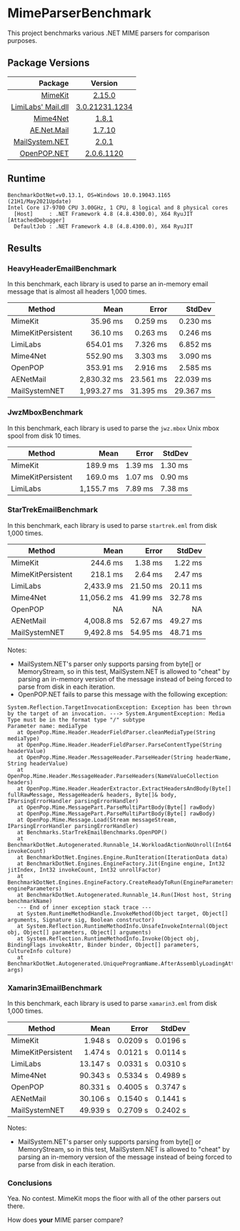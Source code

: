 # MimeParserBenchmark

This project benchmarks various .NET MIME parsers for comparison purposes.

## Package Versions

| Package                                                                | Version                                                                             |
|-----------------------------------------------------------------------:|:-----------------------------------------------------------------------------------:|
| <a href="https://github.com/jstedfast/MimeKit">MimeKit</a>             | <a href="https://www.nuget.org/packages/MimeKit/2.15.0">2.15.0</a>                  |
| <a href="https://www.limilabs.com/mail">LimiLabs' Mail.dll</a>         | <a href="https://www.nuget.org/packages/Mail.dll/3.0.21231.1234">3.0.21231.1234</a> |
| <a href="http://www.mime4.net/">Mime4Net</a>                           | <a href="https://www.nuget.org/packages/NI.Email.Mime/1.8.1">1.8.1</a>              |
| <a href="https://github.com/andyedinborough/aenetmail">AE.Net.Mail</a> | <a href="https://www.nuget.org/packages/AE.Net.Mail/1.7.10">1.7.10</a>              |
| <a href="https://github.com/pmengal/MailSystem.NET">MailSystem.NET</a> | <a href="https://www.nuget.org/packages/MailSystem.NET/2.0.1">2.0.1</a>             |
| <a href="https://github.com/foens/hpop">OpenPOP.NET</a>                | <a href="https://www.nuget.org/packages/OpenPop.NET/2.0.6.1120">2.0.6.1120</a>      |

## Runtime

```
BenchmarkDotNet=v0.13.1, OS=Windows 10.0.19043.1165 (21H1/May2021Update)
Intel Core i7-9700 CPU 3.00GHz, 1 CPU, 8 logical and 8 physical cores
  [Host]     : .NET Framework 4.8 (4.8.4300.0), X64 RyuJIT  [AttachedDebugger]
  DefaultJob : .NET Framework 4.8 (4.8.4300.0), X64 RyuJIT
```

## Results

### HeavyHeaderEmailBenchmark

In this benchmark, each library is used to parse an in-memory email message that is almost all headers 1,000 times.

|            Method |        Mean |     Error |    StdDev |
|------------------ |------------:|----------:|----------:|
|           MimeKit |    35.96 ms |  0.259 ms |  0.230 ms |
| MimeKitPersistent |    36.10 ms |  0.263 ms |  0.246 ms |
|          LimiLabs |   654.01 ms |  7.326 ms |  6.852 ms |
|          Mime4Net |   552.90 ms |  3.303 ms |  3.090 ms |
|           OpenPOP |   353.91 ms |  2.916 ms |  2.585 ms |
|         AENetMail | 2,830.32 ms | 23.561 ms | 22.039 ms |
|     MailSystemNET | 1,993.27 ms | 31.395 ms | 29.367 ms |

### JwzMboxBenchmark

In this benchmark, each library is used to parse the `jwz.mbox` Unix mbox spool from disk 10 times.

|            Method |       Mean |   Error |  StdDev |
|------------------ |-----------:|--------:|--------:|
|           MimeKit |   189.9 ms | 1.39 ms | 1.30 ms |
| MimeKitPersistent |   169.0 ms | 1.07 ms | 0.90 ms |
|          LimiLabs | 1,155.7 ms | 7.89 ms | 7.38 ms |

### StarTrekEmailBenchmark

In this benchmark, each library is used to parse `startrek.eml` from disk 1,000 times.

|            Method |        Mean |    Error |   StdDev |
|------------------ |------------:|---------:|---------:|
|           MimeKit |    244.6 ms |  1.38 ms |  1.22 ms |
| MimeKitPersistent |    218.1 ms |  2.64 ms |  2.47 ms |
|          LimiLabs |  2,433.9 ms | 21.50 ms | 20.11 ms |
|          Mime4Net | 11,056.2 ms | 41.99 ms | 32.78 ms |
|           OpenPOP |          NA |       NA |       NA |
|         AENetMail |  4,008.8 ms | 52.67 ms | 49.27 ms |
|     MailSystemNET |  9,492.8 ms | 54.95 ms | 48.71 ms |

Notes:
* MailSystem.NET's parser only supports parsing from byte[] or MemoryStream, so in this test,
  MailSystem.NET is allowed to "cheat" by parsing an in-memory version of the message instead
  of being forced to parse from disk in each iteration.
* OpenPOP.NET fails to parse this message with the following exception:

```
System.Reflection.TargetInvocationException: Exception has been thrown by the target of an invocation. ---> System.ArgumentException: Media Type must be in the format type "/" subtype
Parameter name: mediaType
   at OpenPop.Mime.Header.HeaderFieldParser.cleanMediaType(String mediaType)
   at OpenPop.Mime.Header.HeaderFieldParser.ParseContentType(String headerValue)
   at OpenPop.Mime.Header.MessageHeader.ParseHeader(String headerName, String headerValue)
   at OpenPop.Mime.Header.MessageHeader.ParseHeaders(NameValueCollection headers)
   at OpenPop.Mime.Header.HeaderExtractor.ExtractHeadersAndBody(Byte[] fullRawMessage, MessageHeader& headers, Byte[]& body, IParsingErrorHandler parsingErrorHandler)
   at OpenPop.Mime.MessagePart.ParseMultiPartBody(Byte[] rawBody)
   at OpenPop.Mime.MessagePart.ParseMultiPartBody(Byte[] rawBody)
   at OpenPop.Mime.Message.Load(Stream messageStream, IParsingErrorHandler parsingErrorHandler)
   at Benchmarks.StarTrekEmailBenchmarks.OpenPOP()
   at BenchmarkDotNet.Autogenerated.Runnable_14.WorkloadActionNoUnroll(Int64 invokeCount)
   at BenchmarkDotNet.Engines.Engine.RunIteration(IterationData data)
   at BenchmarkDotNet.Engines.EngineFactory.Jit(Engine engine, Int32 jitIndex, Int32 invokeCount, Int32 unrollFactor)
   at BenchmarkDotNet.Engines.EngineFactory.CreateReadyToRun(EngineParameters engineParameters)
   at BenchmarkDotNet.Autogenerated.Runnable_14.Run(IHost host, String benchmarkName)
   --- End of inner exception stack trace ---
   at System.RuntimeMethodHandle.InvokeMethod(Object target, Object[] arguments, Signature sig, Boolean constructor)
   at System.Reflection.RuntimeMethodInfo.UnsafeInvokeInternal(Object obj, Object[] parameters, Object[] arguments)
   at System.Reflection.RuntimeMethodInfo.Invoke(Object obj, BindingFlags invokeAttr, Binder binder, Object[] parameters, CultureInfo culture)
   at BenchmarkDotNet.Autogenerated.UniqueProgramName.AfterAssemblyLoadingAttached(String[] args)
```

### Xamarin3EmailBenchmark

In this benchmark, each library is used to parse `xamarin3.eml` from disk 1,000 times.


|            Method |     Mean |    Error |   StdDev |
|------------------ |---------:|---------:|---------:|
|           MimeKit |  1.948 s | 0.0209 s | 0.0196 s |
| MimeKitPersistent |  1.474 s | 0.0121 s | 0.0114 s |
|          LimiLabs | 13.147 s | 0.0331 s | 0.0310 s |
|          Mime4Net | 90.343 s | 0.5334 s | 0.4989 s |
|           OpenPOP | 80.331 s | 0.4005 s | 0.3747 s |
|         AENetMail | 30.106 s | 0.1540 s | 0.1441 s |
|     MailSystemNET | 49.939 s | 0.2709 s | 0.2402 s |

Notes:
* MailSystem.NET's parser only supports parsing from byte[] or MemoryStream, so in this test,
  MailSystem.NET is allowed to "cheat" by parsing an in-memory version of the message instead
  of being forced to parse from disk in each iteration.

### Conclusions

Yea. No contest. MimeKit mops the floor with all of the other parsers out there.

How does **your** MIME parser compare?
